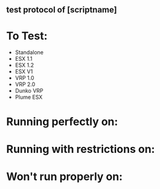 ## test protocol of [scriptname] ##

# To Test:

- Standalone
- ESX 1.1
- ESX 1.2
- ESX V1
- VRP 1.0
- VRP 2.0
- Dunko VRP
- Plume ESX

# Running perfectly on:

# Running with restrictions on:

# Won't run properly on:
